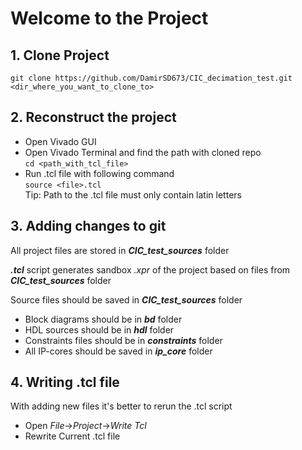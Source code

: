 # Welcome to the Project 
## 1. Clone Project

`git clone https://github.com/DamirSD673/CIC_decimation_test.git <dir_where_you_want_to_clone_to>`

## 2. Reconstruct the project
* Open Vivado GUI
* Open Vivado Terminal and find the path with cloned repo  
 `cd <path_with_tcl_file>`
* Run .tcl file with following command  
 `source <file>.tcl`  
Tip: Path to the .tcl file must only contain latin letters

 ## 3. Adding changes to git
 All project files are stored in **_CIC_test_sources_** folder
 
 **_.tcl_** script generates sandbox *_.xpr_* of the project based on files from **_CIC_test_sources_** folder
 
 Source files should be saved in **_CIC_test_sources_** folder
 * Block diagrams should be in **_bd_** folder
 * HDL sources should be in **_hdl_** folder
 * Constraints files should be in **_constraints_** folder
 * All IP-cores should be saved in **_ip_core_** folder

 ## 4. Writing .tcl file
 With adding new files it's better to rerun the .tcl script
 * Open _File_->_Project_->_Write Tcl_
 * Rewrite Current .tcl file
 
